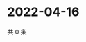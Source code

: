 # 2022-04-16

共 0 条

<!-- BEGIN WEIBO -->
<!-- 最后更新时间 Sat Apr 16 2022 17:00:30 GMT+0800 (China Standard Time) -->

<!-- END WEIBO -->
